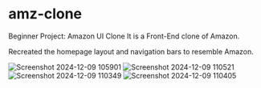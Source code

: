 # amz-clone
Beginner Project: Amazon UI Clone
It is a Front-End clone of Amazon.

Recreated the homepage layout and navigation bars to resemble Amazon.

![Screenshot 2024-12-09 105901](https://github.com/user-attachments/assets/166297fc-4f33-4608-8592-c56be1eb1438)
![Screenshot 2024-12-09 110521](https://github.com/user-attachments/assets/303d3009-49a3-491b-88ad-752db4d8e263)
![Screenshot 2024-12-09 110349](https://github.com/user-attachments/assets/c9954752-1023-4f2e-b406-ead12540285f)
![Screenshot 2024-12-09 110405](https://github.com/user-attachments/assets/c5479da1-ae1d-43fb-8573-a271f050d7f6)




